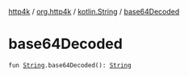 [http4k](../../index.md) / [org.http4k](../index.md) / [kotlin.String](index.md) / [base64Decoded](./base64-decoded.md)

# base64Decoded

`fun `[`String`](https://kotlinlang.org/api/latest/jvm/stdlib/kotlin/-string/index.html)`.base64Decoded(): `[`String`](https://kotlinlang.org/api/latest/jvm/stdlib/kotlin/-string/index.html)